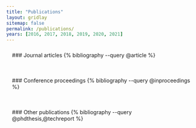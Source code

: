 ```yaml
---
title: "Publications"
layout: gridlay
sitemap: false
permalink: /publications/
years: [2016, 2017, 2018, 2019, 2020, 2021]
---
```


<style>
.jumbotron{
    padding:3%;
    padding-bottom:10px;
    padding-top:10px;
    margin-top:10px;
    margin-bottom:30px;
}
</style>

<div class="jumbotron">
### Journal articles
{% bibliography --query @article %}
</div>

<div class="jumbotron">
### Conference proceedings
{% bibliography --query @inproceedings %}
</div>

<div class="jumbotron">
### Other publications
{% bibliography --query @phdthesis,@techreport %}
</div>

